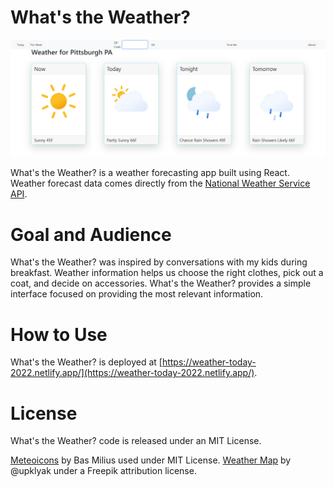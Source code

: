 # What's the Weather?

![Screenshot](https://raw.githubusercontent.com/dagnymol81/weather/main/public/images/weather-screenshot.png)

What's the Weather? is a weather forecasting app built using React. Weather forecast data comes directly from the [National Weather Service API](https://www.weather.gov/documentation/services-web-api).

# Goal and Audience

What's the Weather? was inspired by conversations with my kids during breakfast. Weather information helps us choose the right clothes, pick out a coat, and decide on accessories. What's the Weather? provides a simple interface focused on providing the most relevant information.

# How to Use

What's the Weather? is deployed at [https://weather-today-2022.netlify.app/](https://weather-today-2022.netlify.app/).

# License

What's the Weather? code is released under an MIT License.


[Meteoicons](https://github.com/basmilius/weather-icons) by Bas Milius used under MIT License.
[Weather Map](https://www.freepik.com/free-vector/meteorological-report-weather-forecast-concept_29222674.htm) by @upklyak under a Freepik attribution license.

